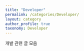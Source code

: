 ```yaml
---
title: "Developer"
permalink: /categories/Developer/
layout: category
author_profile: true
taxonomy: Developer
---
```


개발 관련 글 모음